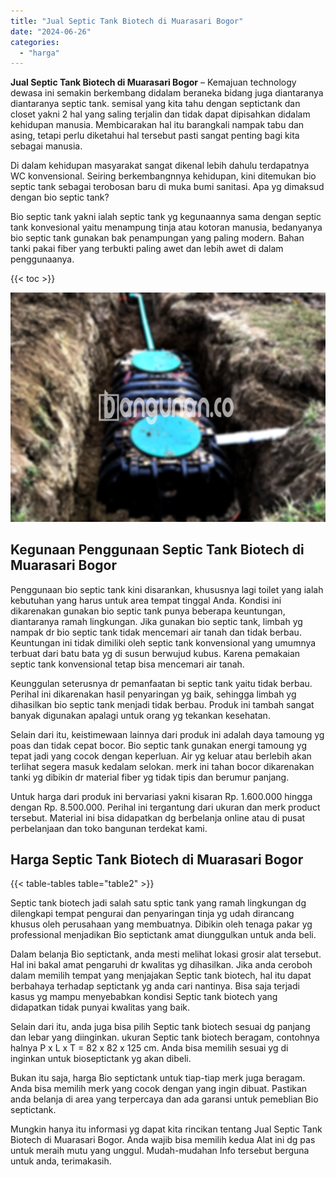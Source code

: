 ```yaml
---
title: "Jual Septic Tank Biotech di Muarasari Bogor"
date: "2024-06-26"
categories: 
  - "harga"
---
```


**Jual Septic Tank Biotech di Muarasari Bogor** – Kemajuan technology dewasa ini semakin berkembang didalam beraneka bidang juga diantaranya diantaranya septic tank. semisal yang kita tahu dengan septictank dan closet yakni 2 hal yang saling terjalin dan tidak dapat dipisahkan didalam kehidupan manusia. Membicarakan hal itu barangkali nampak tabu dan asing, tetapi perlu diketahui hal tersebut pasti sangat penting bagi kita sebagai manusia.

Di dalam kehidupan masyarakat sangat dikenal lebih dahulu terdapatnya WC konvensional. Seiring berkembangnnya kehidupan, kini ditemukan bio septic tank sebagai terobosan baru di muka bumi sanitasi. Apa yg dimaksud dengan bio septic tank?

Bio septic tank yakni ialah septic tank yg kegunaannya sama dengan septic tank konvesional yaitu menampung tinja atau kotoran manusia, bedanyanya bio septic tank gunakan bak penampungan yang paling modern. Bahan tanki pakai fiber yang terbukti paling awet dan lebih awet di dalam penggunaanya.

{{< toc >}}

![Jual Septic Tank Biotech di Muarasari Bogor](/images/jual-bio-septictank-49.png)

## Kegunaan Penggunaan Septic Tank Biotech di Muarasari Bogor

Penggunaan bio septic tank kini disarankan, khususnya lagi toilet yang ialah kebutuhan yang harus untuk area tempat tinggal Anda. Kondisi ini dikarenakan gunakan bio septic tank punya beberapa keuntungan, diantaranya ramah lingkungan. Jika gunakan bio septic tank, limbah yg nampak dr bio septic tank tidak mencemari air tanah dan tidak berbau. Keuntungan ini tidak dimiliki oleh septic tank konvensional yang umumnya terbuat dari batu bata yg di susun berwujud kubus. Karena pemakaian septic tank konvensional tetap bisa mencemari air tanah.

Keunggulan seterusnya dr pemanfaatan bi septic tank yaitu tidak berbau. Perihal ini dikarenakan hasil penyaringan yg baik, sehingga limbah yg dihasilkan bio septic tank menjadi tidak berbau. Produk ini tambah sangat banyak digunakan apalagi untuk orang yg tekankan kesehatan.

Selain dari itu, keistimewaan lainnya dari produk ini adalah daya tamoung yg poas dan tidak cepat bocor. Bio septic tank gunakan energi tamoung yg tepat jadi yang cocok dengan keperluan. Air yg keluar atau berlebih akan terlihat segera masuk kedalam selokan. merk ini tahan bocor dikarenakan tanki yg dibikin dr material fiber yg tidak tipis dan berumur panjang.

Untuk harga dari produk ini bervariasi yakni kisaran Rp. 1.600.000 hingga dengan Rp. 8.500.000. Perihal ini tergantung dari ukuran dan merk product tersebut. Material ini bisa didapatkan dg berbelanja online atau di pusat perbelanjaan dan toko bangunan terdekat kami.

## Harga Septic Tank Biotech di Muarasari Bogor

{{< table-tables table="table2" >}}

Septic tank biotech jadi salah satu sptic tank yang ramah lingkungan dg dilengkapi tempat pengurai dan penyaringan tinja yg udah dirancang khusus oleh perusahaan yang membuatnya. Dibikin oleh tenaga pakar yg professional menjadikan Bio septictank amat diunggulkan untuk anda beli.

Dalam belanja Bio septictank, anda mesti melihat lokasi grosir alat tersebut. Hal ini bakal amat pengaruhi dr kwalitas yg dihasilkan. Jika anda ceroboh dalam memilih tempat yang menjajakan Septic tank biotech, hal itu dapat berbahaya terhadap septictank yg anda cari nantinya. Bisa saja terjadi kasus yg mampu menyebabkan kondisi Septic tank biotech yang didapatkan tidak punyai kwalitas yang baik.

Selain dari itu, anda juga bisa pilih Septic tank biotech sesuai dg panjang dan lebar yang diinginkan. ukuran Septic tank biotech beragam, contohnya halnya P x L x T = 82 x 82 x 125 cm. Anda bisa memilih sesuai yg di inginkan untuk bioseptictank yg akan dibeli.

Bukan itu saja, harga Bio septictank untuk tiap-tiap merk juga beragam. Anda bisa memilih merk yang cocok dengan yang ingin dibuat. Pastikan anda belanja di area yang terpercaya dan ada garansi untuk pemeblian Bio septictank.

Mungkin hanya itu informasi yg dapat kita rincikan tentang Jual Septic Tank Biotech di Muarasari Bogor. Anda wajib bisa memilih kedua Alat ini dg pas untuk meraih mutu yang unggul. Mudah-mudahan Info tersebut berguna untuk anda, terimakasih.
